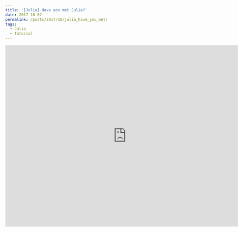 ```yaml
---
title: '[Julia] Have you met Julia?'
date: 2017-10-02
permalink: /posts/2017/10/julia_have_you_met/
tags:
  - Julia
  - Tutorial
---
```


<iframe src="https://www.slideshare.net/TommasoRigon/slideshelf" width="760px" height="570px" frameborder="0" marginwidth="0" marginheight="0" scrolling="no" style="border:none;" allowfullscreen webkitallowfullscreen mozallowfullscreen></iframe>
